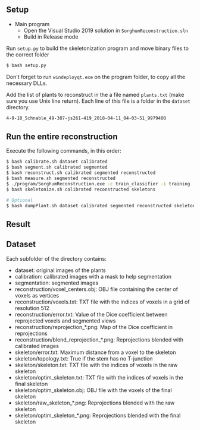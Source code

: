 ## Setup
- Main program 
    - Open the Visual Studio 2019 solution in `SorghumReconstruction.sln`
    - Build in Release mode

Run `setup.py` to build the skeletonization program and move binary files to the correct folder
```bash
$ bash setup.py
```

Don't forget to run `windeployqt.exe` on the program folder, to copy all the necessary DLLs.

Add the list of plants to reconstruct in the a file named `plants.txt` (make sure you use Unix line return).
Each line of this file is a folder in the `dataset` directory.
```txt
4-9-18_Schnable_49-387-js261-419_2018-04-11_04-03-51_9979400
```

## Run the entire reconstruction
Execute the following commands, in this order:

```bash
$ bash calibrate.sh dataset calibrated
$ bash segment.sh calibrated segmented
$ bash reconstruct.sh calibrated segmented reconstructed
$ bash measure.sh segmented reconstructed
$ ./program/SorghumReconstruction.exe -c train_classifier -i training -o model.yml
$ bash skeletonize.sh calibrated reconstructed skeletons

# Optional
$ bash dumpPlant.sh dataset calibrated segmented reconstructed skeletons 4-9-18_Schnable_49-387-js261-419_2018-04-11_04-03-51_9979400 output
```

## Result
Dataset
-------
Each subfolder of the directory contains:
- dataset: original images of the plants
- calibration: calibrated images with a mask to help segmentation
- segmentation: segmented images
- reconstruction/voxel_centers.obj: OBJ file containing the center of voxels as vertices 
- reconstruction/voxels.txt: TXT file with the indices of voxels in a grid of resolution 512
- reconstruction/error.txt: Value of the Dice coefficient between reprojected voxels and segmented views
- reconstruction/reprojection_*.png: Map of the Dice coefficient in reprojections 
- reconstruction/blend_reprojection_*.png: Reprojections blended with calibrated images
- skeleton/error.txt: Maximum distance from a voxel to the skeleton
- skeleton/topology.txt: True if the stem has no T-junction
- skeleton/skeleton.txt: TXT file with the indices of voxels in the raw skeleton
- skeleton/optim_skeleton.txt: TXT file with the indices of voxels in the final skeleton
- skeleton/optim_skeleton.obj: OBJ file with the voxels of the final skeleton
- skeleton/raw_skeleton_*.png: Reprojections blended with the raw skeleton
- skeleton/optim_skeleton_*.png: Reprojections blended with the final skeleton
